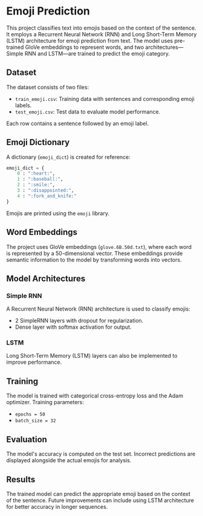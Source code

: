 # Emoji Prediction

This project classifies text into emojis based on the context of the sentence. It employs a Recurrent Neural Network (RNN) and Long Short-Term Memory (LSTM) architecture for emoji prediction from text. The model uses pre-trained GloVe embeddings to represent words, and two architectures—Simple RNN and LSTM—are trained to predict the emoji category.

## Dataset

The dataset consists of two files:
- `train_emoji.csv`: Training data with sentences and corresponding emoji labels.
- `test_emoji.csv`: Test data to evaluate model performance.

Each row contains a sentence followed by an emoji label.

## Emoji Dictionary

A dictionary (`emoji_dict`) is created for reference:
```python
emoji_dict = { 
    0 : ":heart:", 
    1 : ":baseball:", 
    2 : ":smile:", 
    3 : ":disappointed:", 
    4 : ":fork_and_knife:"
}
```

Emojis are printed using the `emoji` library.

## Word Embeddings

The project uses GloVe embeddings (`glove.6B.50d.txt`), where each word is represented by a 50-dimensional vector. These embeddings provide semantic information to the model by transforming words into vectors.

## Model Architectures

### Simple RNN
A Recurrent Neural Network (RNN) architecture is used to classify emojis:
- 2 SimpleRNN layers with dropout for regularization.
- Dense layer with softmax activation for output.

### LSTM
Long Short-Term Memory (LSTM) layers can also be implemented to improve performance.

## Training

The model is trained with categorical cross-entropy loss and the Adam optimizer. Training parameters:
- `epochs = 50`
- `batch_size = 32`

## Evaluation

The model's accuracy is computed on the test set. Incorrect predictions are displayed alongside the actual emojis for analysis.


## Results

The trained model can predict the appropriate emoji based on the context of the sentence. Future improvements can include using LSTM architecture for better accuracy in longer sequences.

